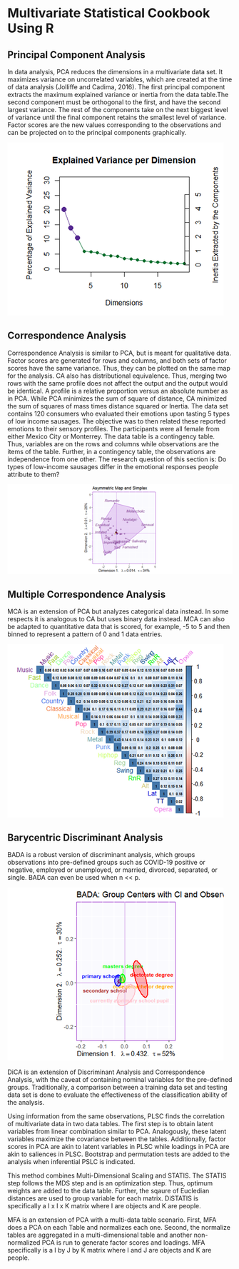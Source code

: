 # Multivariate Statistical Cookbook Using R

## Principal Component Analysis

In data analysis, PCA reduces the dimensions in a multivariate data set. It maximizes variance on uncorrelated variables, which are created at the time of data analysis (Jolliffe and Cadima, 2016). The first principal component extracts the maximum explained variance or inertia from the data table.The second component must be orthogonal to the first, and have the second largest variance. The rest of the components take on the next biggest level of variance until the final component retains the smallest level of variance. Factor scores are the new values corresponding to the observations and can be projected on to the principal components graphically.

![Alt text](PCA1.png?raw=true "Title")

## Correspondence Analysis

Correspondence Analysis is similar to PCA, but is meant for qualitative data. Factor scores are generated for rows and columns, and both sets of factor scores have the same variance. Thus, they can be plotted on the same map for the analysis. CA also has distributional equivalence. Thus, merging two rows with the same profile does not affect the output and the output would be identical. A profile is a relative proportion versus an absolute number as in PCA. While PCA minimizes the sum of square of distance, CA minimized the sum of squares of mass times distance squared or Inertia.
The data set contains 120 consumers who evaluated their emotions upon tasting 5 types of low income sausages. The objective was to then related these reported emotions to their sensory profiles. The participants were all female from either Mexico City or Monterrey.
The data table is a contingency table. Thus, variables are on the rows and columns while observations are the items of the table. Further, in a contingency table, the observations are independence from one other.
The research question of this section is: Do types of low-income sausages differ in the emotional responses people attribute to them?

![Alt text](CA1.png?raw=true "Title")

## Multiple Correspondence Analysis

MCA is an extension of PCA but analyzes categorical data instead. In some respects it is analogous to CA but uses binary data instead. MCA can also be adapted to quantitative data that is scored, for example, -5 to 5 and then binned to represent a pattern of 0 and 1 data entries.

![Alt text](MCA1.png?raw=true "Title")

## Barycentric Discriminant Analysis

BADA is a robust version of discriminant analysis, which groups observations into pre-defined groups such as COVID-19 positive or negative, employed or unemployed, or married, divorced, separated, or single. BADA can even be used when n << p. 

![Alt text](BADA1.png?raw=true "Title")

DiCA is an extension of Discriminant Analysis and Correspondence Analysis, with the caveat of containing nominal variables for the pre-defined groups. Traditionally, a comparison between a training data set and testing data set is done to evaluate the effectiveness of the classification ability of the analysis.

Using information from the same observations, PLSC finds the correlation of multivariate data in two data tables. The first step is to obtain latent variables from linear combination similar to PCA. Analogously, these latent variables maximize the covariance between the tables. Additionally, factor scores in PCA are akin to latent variables in PLSC while loadings in PCA are akin to saliences in PLSC. Bootstrap and permutation tests are added to the analysis when inferential PSLC is indicated.

This method combines Multi-Dimensional Scaling and STATIS. The STATIS step follows the MDS step and is an optimization step. Thus, optimum weights are added to the data table. Further, the sqaure of Eucledian distances are used to group variable for each matrix. DiSTATIS is specifically a I x I x K matrix where I are objects and K are people.


MFA is an extension of PCA with a multi-data table scenario. First, MFA does a PCA on each Table and normalizes each one. Second, the normalize tables are aggregated in a multi-dimensional table and another non-normalized PCA is run to generate factor scores and loadings. MFA specifically is a I by J by K matrix where I and J are objects and K are people.
